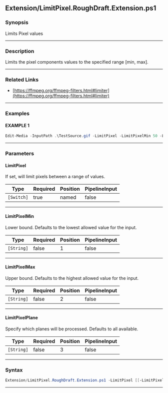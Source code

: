 
Extension/LimitPixel.RoughDraft.Extension.ps1
---------------------------------------------
### Synopsis
Limits Pixel values

---
### Description

Limits the pixel components values to the specified range [min, max].

---
### Related Links
* [https://ffmpeg.org/ffmpeg-filters.html#limiter](https://ffmpeg.org/ffmpeg-filters.html#limiter)



---
### Examples
#### EXAMPLE 1
```PowerShell
Edit-Media -InputPath .\TestSource.gif -LimitPixel -LimitPixelMin 50 -LimitPixelMax 200
```

---
### Parameters
#### **LimitPixel**

If set, will limit pixels between a range of values.






|Type      |Required|Position|PipelineInput|
|----------|--------|--------|-------------|
|`[Switch]`|true    |named   |false        |



---
#### **LimitPixelMin**

Lower bound. Defaults to the lowest allowed value for the input.






|Type      |Required|Position|PipelineInput|
|----------|--------|--------|-------------|
|`[String]`|false   |1       |false        |



---
#### **LimitPixelMax**

Upper bound. Defaults to the highest allowed value for the input.






|Type      |Required|Position|PipelineInput|
|----------|--------|--------|-------------|
|`[String]`|false   |2       |false        |



---
#### **LimitPixelPlane**

Specify which planes will be processed. Defaults to all available.






|Type      |Required|Position|PipelineInput|
|----------|--------|--------|-------------|
|`[String]`|false   |3       |false        |



---
### Syntax
```PowerShell
Extension/LimitPixel.RoughDraft.Extension.ps1 -LimitPixel [[-LimitPixelMin] <String>] [[-LimitPixelMax] <String>] [[-LimitPixelPlane] <String>] [<CommonParameters>]
```
---



